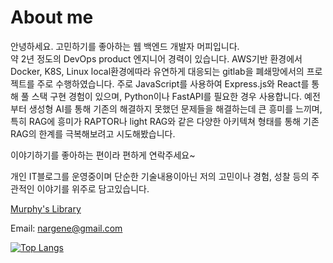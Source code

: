 # About me

안녕하세요. 고민하기를 좋아하는 웹 백엔드 개발자 머피입니다.  
약 2년 정도의 DevOps product 엔지니어 경력이 있습니다.
AWS기반 환경에서 Docker, K8S, Linux local환경에따라 유연하게 대응되는 gitlab을 폐쇄망에서의 프로젝트를 주로 수행하였습니다.
주로 JavaScript를 사용하여 Express.js와 React를 통해 풀 스택 구현 경험이 있으며, Python이나 FastAPI를 필요한 경우 사용합니다.
예전부터 생성형 AI를 통해 기존의 해결하지 못했던 문제들을 해결하는데 큰 흥미를 느끼며,특히 RAG에 흥미가 RAPTOR나 light RAG와 같은 다양한 아키텍쳐 형태를 통해 기존 RAG의 한계를 극복해보려고 시도해봤습니다.

이야기하기를 좋아하는 편이라 편하게 연락주세요~

개인 IT블로그를 운영중이며 단순한 기술내용이아닌 저의 고민이나 경험, 성찰 등의 주관적인 이야기를 위주로 담고있습니다.

[Murphy's Library](https://www.murphybooks.me/)

Email: nargene@gmail.com

[![Top Langs](https://github-readme-stats.vercel.app/api/top-langs/?username=murphybread&hide=scss,nunjucks,hcl)](https://github.com/anuraghazra/github-readme-stats)






